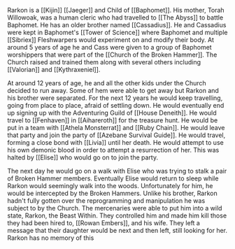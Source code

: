 Rarkon is a [[Kijin]] [[Jaeger]] and Child of [[Baphomet]]. His mother, Torah Willowoak, was a human cleric who had travelled to [[The Abyss]] to battle Baphomet. He has an older brother named [[Cassadius]]. He and Cassadius were kept in Baphomet's [[Tower of Science]] where Baphomet and multiple [[Sibriex]] Fleshwarpers would experiment on and modify their body. At around 5 years of age he and Cass were given to a group of Baphomet worshippers that were part of the [[Church of the Broken Hammer]]. The Church raised and trained them along with several others including [[Valorian]] and   [[Kythraxeniel]].

At around 12 years of age, he and all the other kids under the Church decided to run away. Some of hem were able to get away but Rarkon and his brother were separated. For the next 12 years he would keep travelling, going from place to place, afraid of settling down. He would eventually end up signing up with the Adventuring Guild of [[House Deneith]]. He would travel to [[Fenhaven]] in [[Aihareroth]] for the treasure hunt. He would be put in a team with [[Athela Monsterrat]] and [[Ruby Chain]]. He would leave that party and join the party of [[Azebane Survival Guide]]. He would travel, forming a close bond with [[Livia]] until her death. He would attempt to use his own demonic blood in order to attempt a resurrection of her.  This was halted by [[Elise]] who would go on to join the party.

The next day he would go on a walk with Elise who was trying to stalk a pair of Broken Hammer members. Eventually Elise would return to sleep while Rarkon would seemingly walk into the woods. Unfortunately for him, he would be intercepted by the Broken Hammers. Unlike his brother, Rarkon hadn't fully gotten over the reprogramming and manipulation he was subject to by the Church. The mercenaries were able to put him into a wild state, Rarkon, the Beast Within. They controlled him and made him kill those they had been hired to, [[Rowan Embers]], and his wife. They left a message that their daughter would be next and then left, still looking for her. Rarkon has no memory of this